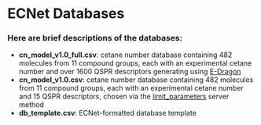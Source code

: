 # ECNet Databases

### Here are brief descriptions of the databases:
  - **cn_model_v1.0_full.csv**: cetane number database containing 482 molecules from 11 compound groups, each with an experimental cetane number and over 1600 QSPR descriptors generating using [E-Dragon](http://www.vcclab.org/lab/edragon/)
  - **cn_model_v1.0.csv**: cetane number database containing 482 molecules from 11 compound groups, each with an experimental cetane number and 15 QSPR descriptors, chosen via the [limit_parameters](https://github.com/TJKessler/ECNet/blob/master/examples/limit_db_parameters.py) server method
  - **db_template.csv**: ECNet-formatted database template

